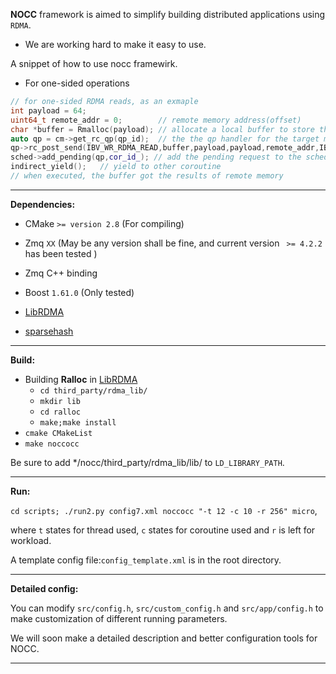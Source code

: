 **NOCC** framework is aimed to simplify building distributed applications using `RDMA`. 

- We are working hard to make it easy to use.

A snippet of how to use nocc framewirk.

- For one-sided operations

```c++
// for one-sided RDMA reads, as an exmaple
int payload = 64; 
uint64_t remote_addr = 0;        // remote memory address(offset)
char *buffer = Rmalloc(payload); // allocate a local buffer to store the result
auto qp = cm->get_rc_qp(qp_id);  // the the qp handler for the target machine
qp->rc_post_send(IBV_WR_RDMA_READ,buffer,payload,payload,remote_addr,IBV_SEND_SIGNALED,cor_id_); // cor_id: coroutine id
sched->add_pending(qp,cor_id_); // add the pending request to the scheduler
indirect_yield();   // yield to other coroutine
// when executed, the buffer got the results of remote memory

```



***

**Dependencies:**

- CMake `>= version 2.8` (For compiling)


- Zmq `XX` (May be any version shall be fine, and current version ` >= 4.2.2` has been tested )
- Zmq C++ binding
- Boost `1.61.0` (Only tested)
- [LibRDMA](http://ipads.se.sjtu.edu.cn:1312/Windybeing/rdma_lib)
- [sparsehash](https://github.com/sparsehash/sparsehash-c11)

***

**Build:**

- Building **Ralloc** in [LibRDMA](http://ipads.se.sjtu.edu.cn:1312/Windybeing/rdma_lib)
  - `cd third_party/rdma_lib/`
  - `mkdir lib`
  - `cd ralloc`
  - `make;make install` 
- `cmake CMakeList`
- `make noccocc`

Be sure to add */nocc/third_party/rdma_lib/lib/ to `LD_LIBRARY_PATH`.

***

**Run:**

`cd scripts; ./run2.py config7.xml noccocc "-t 12 -c 10 -r 256" micro`, 

where `t` states for thread used, `c` states for coroutine used and `r` is left for workload.

A template config file:`config_template.xml` is in the root directory.

***

**Detailed config:**

You can modify `src/config.h`, `src/custom_config.h` and `src/app/config.h` to make customization of different running parameters.

We will soon make a detailed description and better configuration tools for NOCC.

***